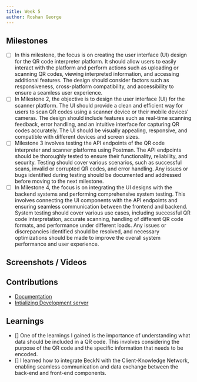 ```yaml
---
title: Week 5
author: Roshan George
---
```


## Milestones
- [ ] In this milestone, the focus is on creating the user interface (UI) design for the QR code interpreter platform. It should allow users to easily interact with the platform and perform actions such as uploading or scanning QR codes, viewing interpreted information, and accessing additional features. The design should consider factors such as responsiveness, cross-platform compatibility, and accessibility to ensure a seamless user experience.
- [ ] In Milestone 2, the objective is to design the user interface (UI) for the scanner platform. The UI should provide a clean and efficient way for users to scan QR codes using a scanner device or their mobile devices' cameras. The design should include features such as real-time scanning feedback, error handling, and an intuitive interface for capturing QR codes accurately. The UI should be visually appealing, responsive, and compatible with different devices and screen sizes.
- [ ] Milestone 3 involves testing the API endpoints of the QR code interpreter and scanner platforms using Postman. The API endpoints should be thoroughly tested to ensure their functionality, reliability, and security. Testing should cover various scenarios, such as successful scans, invalid or corrupted QR codes, and error handling. Any issues or bugs identified during testing should be documented and addressed before moving to the next milestone.
- [ ] In Milestone 4, the focus is on integrating the UI designs with the backend systems and performing comprehensive system testing. This involves connecting the UI components with the API endpoints and ensuring seamless communication between the frontend and backend. System testing should cover various use cases, including successful QR code interpretation, accurate scanning, handling of different QR code formats, and performance under different loads. Any issues or discrepancies identified should be resolved, and necessary optimizations should be made to improve the overall system performance and user experience.

## Screenshots / Videos 

## Contributions
- [Documentation](https://github.com/beckn/beckn-qr-code-generator/issues/5) 
- [Intializing Development server](https://github.com/roshangeorge97/Beckn-QR/commit/640b8afd1bfbde9e4c9e67bf4cf43c87ac0f6b66)

## Learnings
- [] One of the learnings I gained is the importance of understanding what data should be included in a QR code. This involves considering the purpose of the QR code and the specific information that needs to be encoded.
- [] I learned how to integrate BeckN with the Client-Knowledge Network, enabling seamless communication and data exchange between the back-end and front-end components.